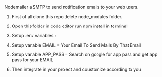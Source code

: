 Nodemailer a SMTP to send notification emails to your web users.

1. First of all clone this repo delete node_modules folder.
2. Open this folder in code editor run npm install in terminal

3. Setup .env variables :
4. Setup variable EMAIL = Your Email To Send Mails By That Email
5. Setup variable APP_PASS = Search on google for app pass and get app pass for your EMAIL

6. Then integrate in your project and coustomize according to you
